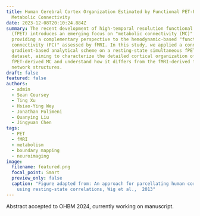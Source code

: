 ```yaml
---
title: Human Cerebral Cortex Organization Estimated by Functional PET-FDG
  Metabolic Connectivity
date: 2023-12-08T20:10:24.884Z
summary: The recent development of high-temporal resolution functional PET
  (fPET) introduces an emerging focus on "metabolic connectivity (MC)" ,
  providing a complementary perspective to the hemodynamic-based "functional
  connectivity (FC)" assessed by fMRI. In this study, we applied a connectivity
  gradient-based analytical scheme on a resting-state simultaneous fPET-fMRI
  dataset, aiming to characterize the detailed cortical organization of
  fPET-derived MC and understand how it differs from the fMRI-derived functional
  network structures.
draft: false
featured: false
authors:
  - admin
  - Sean Coursey
  - Ting Xu
  - Hsiao-Ying Wey
  - Jonathan Polimeni
  - Quanying Liu
  - Jingyuan Chen
tags:
  - PET
  - fMRI
  - metabolism
  - boundary mapping
  - neuroimaging
image:
  filename: featured.png
  focal_point: Smart
  preview_only: false
  caption: "Figure adapted from: An approach for parcellating human cortical areas
    using resting-state correlations, Wig et al.,  2013"
---
```

Abstract accepted to OHBM 2024, currently working on manuscript.